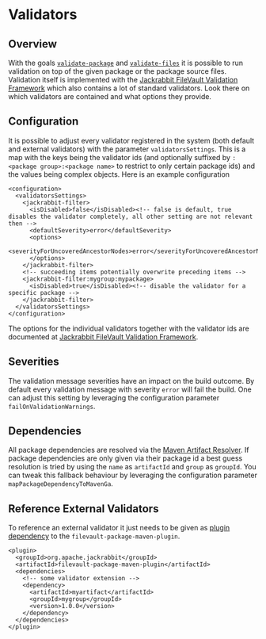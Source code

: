 <!--
   Licensed to the Apache Software Foundation (ASF) under one or more
   contributor license agreements.  See the NOTICE file distributed with
   this work for additional information regarding copyright ownership.
   The ASF licenses this file to You under the Apache License, Version 2.0
   (the "License"); you may not use this file except in compliance with
   the License.  You may obtain a copy of the License at

       http://www.apache.org/licenses/LICENSE-2.0

   Unless required by applicable law or agreed to in writing, software
   distributed under the License is distributed on an "AS IS" BASIS,
   WITHOUT WARRANTIES OR CONDITIONS OF ANY KIND, either express or implied.
   See the License for the specific language governing permissions and
   limitations under the License.
-->

Validators
===================================================

<!-- MACRO{toc} -->

Overview
--------
With the goals [`validate-package`](validate-package-mojo.html) and [`validate-files`](validate-files-mojo.html) it is possible to run validation on top of the given package or the package source files.
Validation itself is implemented with the [Jackrabbit FileVault Validation Framework][vlt.validation] which also contains a lot of standard validators.
Look there on which validators are contained and what options they provide.


Configuration
--------
It is possible to adjust every validator registered in the system (both default and external validators) with the parameter `validatorsSettings`. This is a map with the keys being the validator ids (and optionally suffixed by `:<package group>:<package name>` to restrict to only certain package ids) and the values being complex objects.
Here is an example configuration

```
<configuration>
  <validatorsSettings>
    <jackrabbit-filter>
      <isDisabled>false</isDisabled><!-- false is default, true disables the validator completely, all other setting are not relevant then -->
      <defaultSeverity>error</defaultSeverity>
      <options>
        <severityForUncoveredAncestorNodes>error</severityForUncoveredAncestorNodes>
      </options>
    </jackrabbit-filter>
    <!-- succeeding items potentially overwrite preceding items -->
    <jackrabbit-filter:mygroup:mypackage>
      <isDisabled>true</isDisabled><!-- disable the validator for a specific package -->
    </jackrabbit-filter>
  </validatorsSettings>
</configuration>
```

The options for the individual validators together with the validator ids are documented at [Jackrabbit FileVault Validation Framework][vlt.validation].

Severities
------
The validation message severities have an impact on the build outcome. By default every validation message with severity `error` will fail the build. One can adjust this setting by leveraging the configuration parameter `failOnValidationWarnings`.

Dependencies
------
All package dependencies are resolved via the [Maven Artifact Resolver][maven.resolver]. If package dependencies are only given via their package id a best guess resolution is tried by using the `name` as `artifactId` and `group` as `groupId`. You can tweak this fallback behaviour by leveraging the configuration parameter `mapPackageDependencyToMavenGa`.

Reference External Validators
-------
To reference an external validator it just needs to be given as [plugin dependency][maven.plugindependencies] to the `filevault-package-maven-plugin`.

```
<plugin>
  <groupId>org.apache.jackrabbit</groupId>
  <artifactId>filevault-package-maven-plugin</artifactId>
  <dependencies>
    <!-- some validator extension -->
    <dependency>
      <artifactId>myartifact</artifactId>
      <groupId>mygroup</groupId>
      <version>1.0.0</version>
    </dependency>
  </dependencies>
</plugin>
``` 

[vlt.validation]: https://jackrabbit.apache.org/filevault/validation.html
[maven.plugindependencies]: https://maven.apache.org/guides/mini/guide-configuring-plugins.html#Using_the_dependencies_Tag
[maven.resolver]: https://maven.apache.org/resolver/index.html